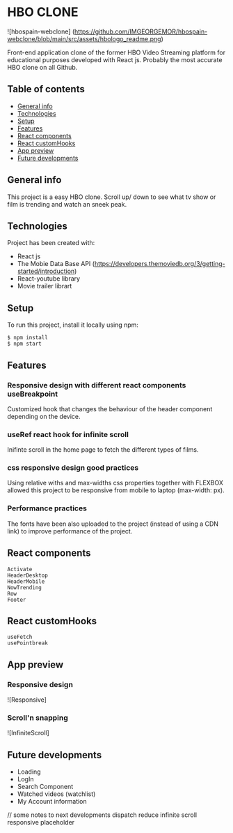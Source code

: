 # HBO CLONE

![hbospain-webclone] (https://github.com/IMGEORGEMOR/hbospain-webclone/blob/main/src/assets/hbologo_readme.png)

Front-end application clone of the former HBO Video Streaming platform for educational purposes developed with React js. Probably the most accurate HBO clone on all Github. 

## Table of contents
* [General info](#general-info)
* [Technologies](#technologies)
* [Setup](#setup)
* [Features](#features)
* [React components](#React-components)
* [React customHooks](#React-customHooks)
* [App preview](#app-preview)
* [Future developments](#future-developments)

## General info
This project is a easy HBO clone. Scroll up/ down to see what tv show or film is trending and watch an sneek peak. 
	
## Technologies
Project has been created with:
* React js
* The Mobie Data Base API (https://developers.themoviedb.org/3/getting-started/introduction)
* React-youtube library 
* Movie trailer librart
	
## Setup
To run this project, install it locally using npm:

```
$ npm install
$ npm start

```

## Features
### Responsive design with different react components useBreakpoint 
Customized hook that changes the behaviour of the header component depending on the device.

### useRef react hook for infinite scroll
Inifinte scroll in the home page to fetch the different types of films.

### css responsive design good practices
Using relative withs and max-widths css properties together with FLEXBOX allowed this project to be responsive from mobile to laptop (max-width: px).

### Performance practices
The fonts have been also uploaded to the project (instead of using a CDN link) to improve performance of the project.


## React components
```
Activate
HeaderDesktop
HeaderMobile
NowTrending
Row
Footer
```

## React customHooks
```
useFetch
usePointbreak
```

## App preview
### Responsive design
![Responsive]

### Scroll'n snapping
![InfiniteScroll]

## Future developments
* Loading
* LogIn
* Search Component
* Watched videos (watchlist)
* My Account information

// some notes to next developments
dispatch reduce
infinite scroll
responsive
placeholder
